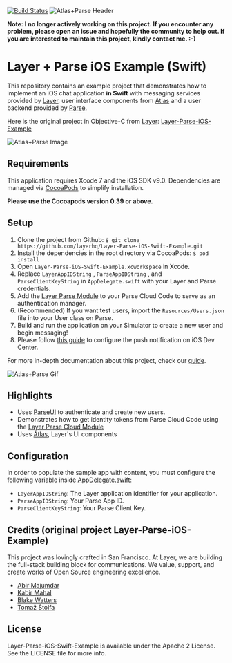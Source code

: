 [![Build Status](https://travis-ci.org/kwkhaw/Layer-Parse-iOS-Swift-Example.svg?branch=master)](https://travis-ci.org/kwkhaw/Layer-Parse-iOS-Swift-Example)
![Atlas+Parse Header](Assets/Atlas-Layer-Parse-github-header.png)

**Note: I no longer actively working on this project. If you encounter any problem, please open an issue and hopefully the community to help out. If you are interested to maintain this project, kindly contact me. :-)**

# Layer + Parse iOS Example (Swift)

This repository contains an example project that demonstrates how to implement an iOS chat application **in Swift** with messaging services provided by [Layer](https://layer.com), user interface components from [Atlas](https://github.com/layerhq/Atlas-iOS) and a user backend provided by [Parse](http://parse.com).

Here is the original project in Objective-C from [Layer](https://layer.com): [Layer-Parse-iOS-Example](https://github.com/layerhq/Layer-Parse-iOS-Example) 

![Atlas+Parse Image](Assets/Atlas-Layer-Parse-github.png)

## Requirements

This application requires Xcode 7 and the iOS SDK v9.0. Dependencies are managed via [CocoaPods](http://cocoapods.org/) to simplify installation.

**Please use the Cocoapods version 0.39 or above.**

## Setup

1. Clone the project from Github: `$ git clone https://github.com/layerhq/Layer-Parse-iOS-Swift-Example.git`
2. Install the dependencies in the root directory via CocoaPods: `$ pod install`
3. Open `Layer-Parse-iOS-Swift-Example.xcworkspace` in Xcode.
4. Replace `LayerAppIDString` , `ParseAppIDString` , and `ParseClientKeyString` in `AppDelegate.swift` with your Layer and Parse credentials.
5. Add the [Layer Parse Module](https://github.com/layerhq/layer-parse-module) to your Parse Cloud Code to serve as an authentication manager.
6. (Recommended) If you want test users, import the `Resources/Users.json` file into your User class on Parse.
7. Build and run the application on your Simulator to create a new user and begin messaging!
8. Please follow [this guide](https://developer.layer.com/docs/ios/guides#push-notification) to configure the push notification on iOS Dev Center.  

For more in-depth documentation about this project, check our [guide](https://developer.layer.com/docs/ios/atlas#parse).

![Atlas+Parse Gif](Assets/Atlas-Layer-Parse-messenger-github.gif)

## Highlights

* Uses [ParseUI](https://github.com/ParsePlatform/ParseUI-iOS) to authenticate and create new users.
* Demonstrates how to get identity tokens from Parse Cloud Code using the [Layer Parse Cloud Module](https://github.com/layerhq/layer-parse-module)
* Uses [Atlas](https://atlas.layer.com), Layer's UI components

## Configuration

In order to populate the sample app with content, you must configure the following variable inside [AppDelegate.swift](Code/AppDelegate.swift):

* `LayerAppIDString`: The Layer application identifier for your application.
* `ParseAppIDString`: Your Parse App ID.
* `ParseClientKeyString`: Your Parse Client Key.

## Credits (original project Layer-Parse-iOS-Example)

This project was lovingly crafted in San Francisco. At Layer, we are building the full-stack building block for communications. We value, support, and create works of Open Source engineering excellence.

* [Abir Majumdar](http://github.com/maju6406)
* [Kabir Mahal](https://github.com/kmahal/)
* [Blake Watters](https://github.com/blakewatters)
* [Tomaž Štolfa](https://twitter.com/tomazstolfa)

## License

Layer-Parse-iOS-Swift-Example is available under the Apache 2 License. See the LICENSE file for more info.
